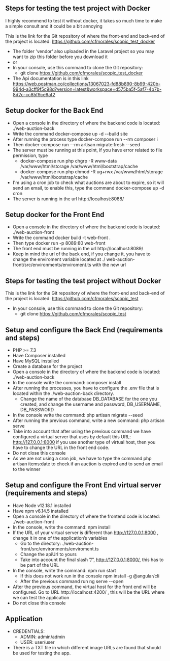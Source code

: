 ## Steps for testing the test project with Docker

I highly recommend to test it without docker, it takes so much time to make a simple consult and it could be a bit annoying

This is the link for the Git repository of where the front-end and back-end of the project is located: https://github.com/cfmorales/scopic_test_docker

- The folder 'vendor' also uploaded in the Laravel project so you may want to zip this folder before you download it
- or
- In your console, use this command to clone the Git repository:
  - git clone https://github.com/cfmorales/scopic_test_docker
- The Api documentation is in this link https://web.postman.co/collections/13067023-fd88b890-8b99-420b-994d-a3cff9f5c98d?version=latest&workspace=d575ba5f-5af7-4b7b-8d2c-cc85f9ce9af2

## Setup docker for the Back End

- Open a console in the directory of where the backend code is located: ./web-auction-back
- Write the command docker-compose up -d --build site
- After running the process type docker-compose run --rm composer i
- Then docker-compose run --rm artisan migrate:fresh --seed
- The server must be running at this point, if you have error related to file permission, type
  - docker-compose run php chgrp -R www-data /var/www/html/storage /var/www/html/bootstrap/cache
  - docker-compose run php chmod -R ug+rwx /var/www/html/storage /var/www/html/bootstrap/cache
- I'm using a cron job to check what auctions are about to expire, so it will send an email, to enable this, type the command docker-compose up -d cron
- The server is running in the url http://localhost:8088/

## Setup docker for the Front End

- Open a console in the directory of where the backend code is located: ./web-auction-front
- Write the command docker build -t web-front .
- Then type docker run -p 8089:80 web-front
- The front end must be running in the url http://localhost:8089/
- Keep in mind the url of the back end, if you change it, you have to change the enviroment variable located at ./ web-auction-front/src/environments/enviroment.ts with the new url

## Steps for testing the test project without Docker

This is the link for the Git repository of where the front-end and back-end of the project is located: https://github.com/cfmorales/scopic_test

- In your console, use this command to clone the Git repository:
  - git clone https://github.com/cfmorales/scopic_test

## Setup and configure the Back End (requirements and steps)

- PHP >= 7.3
- Have Composer installed
- Have MySQL installed
- Create a database for the project
- Open a console in the directory of where the backend code is located: ./web-auction-back
- In the console write the command: composer install
- After running the processes, you have to configure the .env file that is located within the ./web-auction-back directory.
  - Change the name of the database DB_DATABASE for the one you created, and change the username and password, DB_USERNAME, DB_PASSWORD
- In the console write the command: php artisan migrate --seed
- After running the previous command, write a new command: php artisan serve
- Take into account that after using the previous command we have configured a virtual server that uses by default this URL: http://127.0.0.1:8000 if you use another type of virtual host, then you have to change the URL in the front end code.
- Do not close this console
- As we are not using a cron job, we have to type the command php artisan items:date to check if an auction is expired and to send an email to the winner

## Setup and configure the Front End virtual server (requirements and steps)

- Have Node v12.18.1 installed
- Have npm v6.14.5 installed
- Open a console in the directory of where the frontend code is located: ./web-auction-front
- In the console, write the command: npm install
- If the URL of your virtual server is different than http://127.0.0.1:8000 , change it in one of the application’s variables
  - Go to the directory: ./web-auction-front/src/environments/enviroment.ts
  - Change the apiUrl to yours
  - Take into account the final slash ”/”, http://127.0.0.1:8000/, this has to be part of the URL
- In the console, write the command: npm run start
  - If this does not work run in the console npm install -g @angular/cli
  - After the previous command run ng serve --open
- After the previous command, the virtual host for the front end will be configured. Go to URL http://localhost:4200/ , this will be the URL where we can test the application
- Do not close this console

## Application

- CREDENTIALS:
  - ADMIN: admin/admin
  - USER: user/user
- There is a TXT file in which different image URLs are found that should be used for testing the app.

